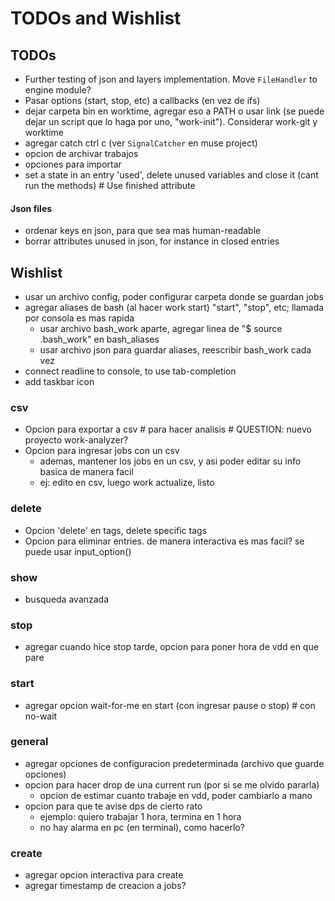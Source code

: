 # TODOs and Wishlist

## TODOs
* Further testing of json and layers implementation. Move `FileHandler` to engine module?
* Pasar options (start, stop, etc) a callbacks (en vez de ifs)
* dejar carpeta bin en worktime, agregar eso a PATH o usar link (se puede dejar un script que lo haga por uno, "work-init"). Considerar work-git y worktime
* agregar catch ctrl c (ver `SignalCatcher` en muse project)
* opcion de archivar trabajos
* opciones para importar
* set a state in an entry 'used', delete unused variables and close it (cant run the methods) # Use finished attribute

#### Json files
* ordenar keys en json, para que sea mas human-readable
* borrar attributes unused in json, for instance in closed entries


## Wishlist
* usar un archivo config, poder configurar carpeta donde se guardan jobs
* agregar aliases de bash (al hacer work start) "start", "stop", etc; llamada por consola es mas rapida
  + usar archivo bash_work aparte, agregar linea de "$ source .bash_work" en bash_aliases
  + usar archivo json para guardar aliases, reescribir bash_work cada vez
* connect readline to console, to use tab-completion
* add taskbar icon

### csv
* Opcion para exportar a csv # para hacer analisis # QUESTION: nuevo proyecto work-analyzer?
* Opcion para ingresar jobs con un csv
  + ademas, mantener los jobs en un csv, y asi poder editar su info basica de manera facil
  + ej: edito en csv, luego work actualize, listo

### delete
* Opcion 'delete' en tags, delete specific tags
* Opcion para eliminar entries. de manera interactiva es mas facil? se puede usar input_option()

### show
* busqueda avanzada

### stop
* agregar cuando hice stop tarde, opcion para poner hora de vdd en que pare

### start
* agregar opcion wait-for-me en start (con ingresar pause o stop) # con no-wait

### general
* agregar opciones de configuracion predeterminada (archivo que guarde opciones)
* opcion para hacer drop de una current run (por si se me olvido pararla)
  + opcion de estimar cuanto trabaje en vdd, poder cambiarlo a mano
* opcion para que te avise dps de cierto rato
  + ejemplo: quiero trabajar 1 hora, termina en 1 hora
  + no hay alarma en pc (en terminal), como hacerlo?

### create
* agregar opcion interactiva para create
* agregar timestamp de creacion a jobs?
